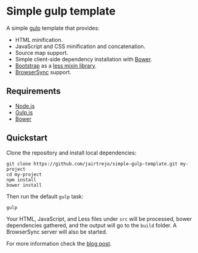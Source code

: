 # Simple gulp template

A simple [gulp](http://gulpjs.com) template that provides:

- HTML minification.
- JavaScript and CSS minification and concatenation.
- Source map support.
- Simple client-side dependency installation with [Bower](http://bower.io).
- [Bootstrap](http://getbootstrap.com) as a [less mixin library](http://transmission.vehikl.com/using-bootstrap-as-a-semantic-mixin-library/).
- [BrowserSync](http://browsersync.io) support.

## Requirements

- [Node.js](http://nodes.org)
- [Gulp.js](http://gulpjs.com)
- [Bower](http://bower.io)

## Quickstart

Clone the repository and install local dependencies:

```
git clone https://github.com/jairtrejo/simple-gulp-template.git my-project
cd my-project
npm install
bower install
```

Then run the default `gulp` task:

```
gulp
```

Your HTML, JavaScript, and Less files under `src` will be processed, bower dependencies gathered, and the output will go to the `build` folder. A BrowserSync server will also be started.

For more information check the [blog post](http://jairtrejo.mx/blog/2014/11/baby-steps-with-gulp).
